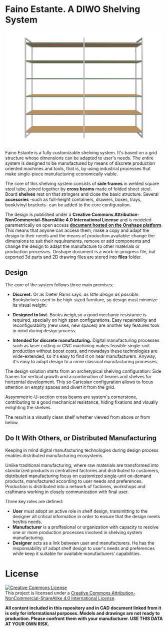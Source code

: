 # Faino Estante. A DIWO Shelving System

![faino estante front](https://github.com/manueldelrio/faino-estante/blob/develop/files/fainoestante_front.png)

Faino Estante is a fully customizable shelving system. It's based on a grid structure whose dimensions can be adapted to user's needs. The entire system is designed to be manufactured by means of discrete production oriented machines and tools, that is, by using industrial processes that make single-piece manufacturing economically viable.

The core of this shelving system consists of **side frames** in welded square steel tube, joined together by **cross beams** made of folded sheet steel. Board **shelves** rest on that stringers and close the basic structure. Several **accesories** -such as full-height containers, drawers, boxes, trays, book/vinyl brackets- can be added to the core configuration.

The design is published under a **Creative Commons Attribution-NonCommercial-ShareAlike 4.0 International License** and is modeled parametrically on open access **[document hosted on the Onshape platform](https://cad.onshape.com/documents/d7ff6031ddc7554d73ed1af8/w/cea366a2ab38cc04bef6ae4f/e/82c43c866d6ae67849fae132)**. This means that anyone can access them, make a copy and adapt the design to their needs and the means of production available: change the dimensions to suit their requirements, remove or add components and change the design to adapt the manufacture to other materials or production processes. Onshape document is a work-in-progress file, but exported 3d parts and 2D drawing files are stored into **files** folder.

## Design

The core of the system follows three main premises:
* **Discreet.** Or as Dieter Rams says: *as little design as possible*. Bookshelves used to be high-sized furniture, so design must minimize its visual weight.

* **Designed to last.** Books weigh,so a good mechanic resistance is required, specially on high span configurations. Easy repairability and reconfigurability (new uses, new spaces) are another key features took in mind during design process.

* **Intended for discrete manufacturing.** Digital manufacturing processes such as laser cutting or CNC machining makes feasible single-unit production without boost costs, and nowadays these technologies are wide-extended, so it's easy to find it on near manufacturers. Anyway, it's easy to adapt design to a more classical manufacturing processes.

The design solution starts from an archetypical shelving configuration: Side frames for vertical growth and a combination of beams and shelves for horizontal development. This so Cartesian configuration allows to focus attention on empty spaces and divert it from the grid.

Assymmetric-U-section cross beams are system's cornerstone, contributing to a good mechanical resistance, hiding fixations and visually enlighting the shelves.

The result is a visually clean shelf whether viewed from above or from below.

## Do It With Others, or Distributed Manufacturing
Keeping in mind digital manufacturing technologies during design process enables distributed manufacturing ecosystems.

Unlike traditional manufacturing, where raw materials are transformed into standarized products in centralized factories and distributed to customers, distributed manufacturing focus on customized single-unit on-demand products, manufactured according to user needs and preferences. Production is distributed into a network of factories, workshops and craftmans working in closely communication with final user.

Three key roles are defined: 
* **User** must adopt an active role in shelf design, transmitting to the designer all critical information in order to ensure that the design meets her/his needs.
* **Manufacturer** is a proffesional or organization with capacity to resolve one or more production processes involved in shelving system manufacturing.
* **Designer** acts as a link between user and manufacturers. He has the responsability of adapt shelf design to user's needs and preferences while keep it suitable for available manufacturers' capabilities.

# License
<a rel="license" href="http://creativecommons.org/licenses/by-nc-sa/4.0/"><img alt="Creative Commons License" style="border-width:0" src="https://i.creativecommons.org/l/by-nc-sa/4.0/88x31.png" /></a><br />This project is licensed under a <a rel="license" href="http://creativecommons.org/licenses/by-nc-sa/4.0/">Creative Commons Attribution-NonCommercial-ShareAlike 4.0 International License</a>.

**All content included in this repository and in CAD document linked from it is only for informational purposes. Models and drawings are not ready to production. Please confront them with your manufacturer. USE THIS DATA AT YOUR OWN RISK.**

